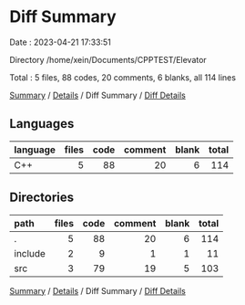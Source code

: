 # Diff Summary

Date : 2023-04-21 17:33:51

Directory /home/xein/Documents/CPPTEST/Elevator

Total : 5 files,  88 codes, 20 comments, 6 blanks, all 114 lines

[Summary](results.md) / [Details](details.md) / Diff Summary / [Diff Details](diff-details.md)

## Languages
| language | files | code | comment | blank | total |
| :--- | ---: | ---: | ---: | ---: | ---: |
| C++ | 5 | 88 | 20 | 6 | 114 |

## Directories
| path | files | code | comment | blank | total |
| :--- | ---: | ---: | ---: | ---: | ---: |
| . | 5 | 88 | 20 | 6 | 114 |
| include | 2 | 9 | 1 | 1 | 11 |
| src | 3 | 79 | 19 | 5 | 103 |

[Summary](results.md) / [Details](details.md) / Diff Summary / [Diff Details](diff-details.md)